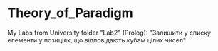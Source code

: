 # Theory_of_Paradigm
My Labs from University
folder "Lab2"  (Prolog):
"Залишити у списку елементи у позиціях, що відповідають кубам цілих чисел"
